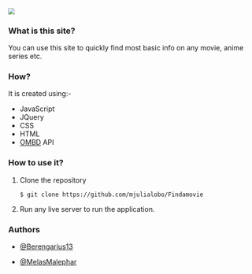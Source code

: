 <img src="C:\Users\Piyush\3D Objects\Web Developement\Movie-info\custom\logo.png" style="zoom:80%;" />

### What is this site? 

You can use this site to quickly find most basic info on any movie, anime series etc. 

### How? 

It is created using:-

* JavaScript 
* JQuery
* CSS 
* HTML
* [OMBD](https://www.omdbapi.com/) API

### How to use it? 

1. Clone the repository 

   ```
   $ git clone https://github.com/mjulialobo/Findamovie
   ```

2. Run any live server to run the application. 

### Authors

* [@Berengarius13](https://github.com/Berengarius13)

* [@MelasMalephar](https://github.com/MelasMalephar/)

  

